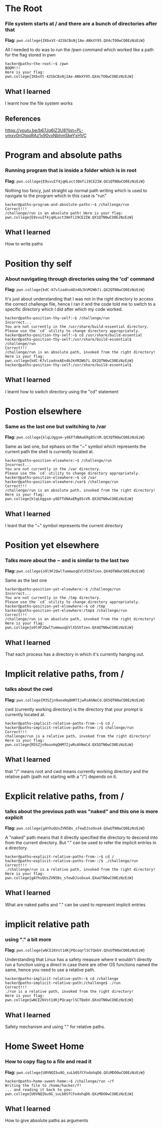 # The Root

### File system starts at / and there are a bunch of directories after that

**Flag:** `pwn.college{IKbxVt-42SbCBsNjIAe-ANkXY95.QX4cTO0wCO0EzNzEzW}`

All I needed to do was to run the /pwn command which worked like a path for the flag stored in pwn

```
hacker@paths~the-root:~$ /pwn
BOOM!!!
Here is your flag:
pwn.college{IKbxVt-42SbCBsNjIAe-ANkXY95.QX4cTO0wCO0EzNzEzW}
```

## What I learned

I learnt how the file system works

## References 
https://youtu.be/b67Jq6IZ3U8?list=PL-ymxv0nOtqqRAz1x90vxNbhmSkeYxHVC


# Program and absolute paths

### Running program that is inside a folder which is in root

**Flag:** `pwn.college{E9svuIf4jqHLoct30mfi19CE2IW.QX1QTN0wCO0EzNzEzW}`

Nothing too fancy, just straight up normal path writing which is used to navigate to the program which in this case is "run"
```
hacker@paths~program-and-absolute-paths:~$ /challenge/run
Correct!!!
/challenge/run is an absolute path! Here is your flag:
pwn.college{E9svuIf4jqHLoct30mfi19CE2IW.QX1QTN0wCO0EzNzEzW}
```

## What I learned

How to write paths


# Position thy self

### About navigating through directories using the 'cd' command

**Flag:** `pwn.college{kdC-K7vlzadnxAEn4bJkVM2Wb7i.QX2QTN0wCO0EzNzEzW}`

It's just about understanding that I was not in the right directory to access the correct challenge file, hence I ran it and the code told me to switch to a specific directory which I did after which my code worked.

```
hacker@paths~position-thy-self:~$ /challenge/run
Incorrect...
You are not currently in the /usr/share/build-essential directory.
Please use the `cd` utility to change directory appropriately.
hacker@paths~position-thy-self:~$ cd /usr/share/build-essential
hacker@paths~position-thy-self:/usr/share/build-essential$ /challenge/run
Correct!!!
/challenge/run is an absolute path, invoked from the right directory!
Here is your flag:
pwn.college{kdC-K7vlzadnxAEn4bJkVM2Wb7i.QX2QTN0wCO0EzNzEzW}
hacker@paths~position-thy-self:/usr/share/build-essential$
```

## What I learned

I learnt how to switch directory using the "cd" statement

# Postion elsewhere

### Same as the last one but switching to /var

**Flag:** `pwn.college{klqLUggsm-y8EFTdNAaERg85cVR.QX3QTN0wCO0EzNzEzW}`

Same as last one, but ephasis on the "~" symbol which represents the current path the shell is currently located at.

```
hacker@paths~position-elsewhere:~$ /challenge/run
Incorrect...
You are not currently in the /var directory.
Please use the `cd` utility to change directory appropriately.
hacker@paths~position-elsewhere:~$ cd /var
hacker@paths~position-elsewhere:/var$ /challenge/run
Correct!!!
/challenge/run is an absolute path, invoked from the right directory!
Here is your flag:
pwn.college{klqLUggsm-y8EFTdNAaERg85cVR.QX3QTN0wCO0EzNzEzW}
```

## What I learned

I leant that the "~" symbol represents the current directory


# Position yet elsewhere

### Talks more about the ~ and is similar to the last two

**Flag:** `pwn.college{o9l9F2QwlTummwoqEVlX55kTzen.QX4QTN0wCO0EzNzEzW}`

Same as the last one 
```
hacker@paths~position-yet-elsewhere:~$ /challenge/run
Incorrect...
You are not currently in the /tmp directory.
Please use the `cd` utility to change directory appropriately.
hacker@paths~position-yet-elsewhere:~$ cd /tmp
hacker@paths~position-yet-elsewhere:/tmp$ /challenge/run
Correct!!!
/challenge/run is an absolute path, invoked from the right directory!
Here is your flag:
pwn.college{o9l9F2QwlTummwoqEVlX55kTzen.QX4QTN0wCO0EzNzEzW}
```

## What I learned

That each process has a directory in which it's currently hanging out.


# Implicit relative paths, from /

### talks about the cwd 

**Flag:** `pwn.college{M3SZjn9ooxHqQHM7IjwRsAhNeCd.QX5QTN0wCO0EzNzEzW}`

cwd (currently working directory) is the directory that your prompt is currently located at.

```
hacker@paths~implicit-relative-paths-from-:~$ cd /
hacker@paths~implicit-relative-paths-from-:/$ challenge/run
Correct!!!
challenge/run is a relative path, invoked from the right directory!
Here is your flag:
pwn.college{M3SZjn9ooxHqQHM7IjwRsAhNeCd.QX5QTN0wCO0EzNzEzW}
```

## What I learned

that "/" means root and cwd means currently working directory and the relative path (path not starting with a "/") depends on it.


# Explicit relative paths, from /

### talks about the previous path was "naked" and this one is more explicit 

**Flag:** `pwn.college{gAYhuQUsZVN5Bs_sfewDJsoOxa4.QXwUTN0wCO0EzNzEzW}`

A "naked" path means that it directly specified the directory to descend into from the current directory. But "." can be used to refer the implicit entries in a directory.

```
hacker@paths~explicit-relative-paths-from-:~$ cd /
hacker@paths~explicit-relative-paths-from-:/$ ./challenge/run
Correct!!!
./challenge/run is a relative path, invoked from the right directory!
Here is your flag:
pwn.college{gAYhuQUsZVN5Bs_sfewDJsoOxa4.QXwUTN0wCO0EzNzEzW}
```

## What I learned

What are naked paths and "." can be used to represent implicit entries

# implicit relative path

### using "." a bit more

**Flag:** `pwn.college{wNCE26Vst1dKjPQcaqrlSCTQebV.QXxUTN0wCO0EzNzEzW}`

Understanding that Linux has a safety measure where it wouldn't directly run a function using a direct in case there are other OS functions named the same, hence you need to use a relative path.

```
hacker@paths~implicit-relative-path:~$ cd /challenge
hacker@paths~implicit-relative-path:/challenge$ ./run
Correct!!!
./run is a relative path, invoked from the right directory!
Here is your flag:
pwn.college{wNCE26Vst1dKjPQcaqrlSCTQebV.QXxUTN0wCO0EzNzEzW}
```

## What I learned

Safety mechanism and using "." for relative paths.


# Home Sweet Home

### How to copy flag to a file and read it

**Flag:** `pwn.college{U0VNQIbu9G_suLb0SfCFodohqD6.QXzMDO0wCO0EzNzEzW}`



```
hacker@paths~home-sweet-home:~$ /challenge/run ~/f
Writing the file to /home/hacker/f!
... and reading it back to you:
pwn.college{U0VNQIbu9G_suLb0SfCFodohqD6.QXzMDO0wCO0EzNzEzW}
```

## What I learned

How to give absolute paths as arguments




